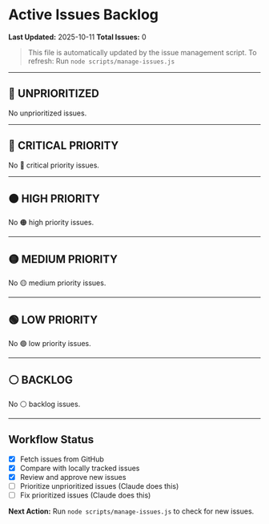 # Active Issues Backlog

**Last Updated:** 2025-10-11
**Total Issues:** 0

> This file is automatically updated by the issue management script.
> To refresh: Run `node scripts/manage-issues.js`

---

## 🔵 UNPRIORITIZED

No unprioritized issues.

---

## 🔴 CRITICAL PRIORITY

No 🔴 critical priority issues.

---

## 🟠 HIGH PRIORITY

No 🟠 high priority issues.

---

## 🟡 MEDIUM PRIORITY

No 🟡 medium priority issues.

---

## 🟢 LOW PRIORITY

No 🟢 low priority issues.

---

## ⚪ BACKLOG

No ⚪ backlog issues.

---

## Workflow Status

- [x] Fetch issues from GitHub
- [x] Compare with locally tracked issues
- [x] Review and approve new issues
- [ ] Prioritize unprioritized issues (Claude does this)
- [ ] Fix prioritized issues (Claude does this)

**Next Action:** Run `node scripts/manage-issues.js` to check for new issues.
